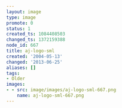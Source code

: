```yaml
---
layout: image
type: image
promote: 0
status: 1
created_ts: 1084408503
changed_ts: 1372159388
node_id: 667
title: aj-logo-sml
created: '2004-05-13'
changed: '2013-06-25'
aliases: []
tags:
- Older
images:
- - src: image/images/aj-logo-sml-667.png
    name: aj-logo-sml-667.png
---
```


